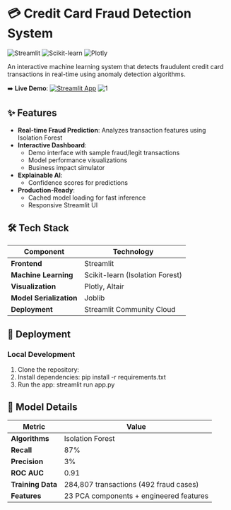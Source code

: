 # 💳 Credit Card Fraud Detection System

![Streamlit](https://img.shields.io/badge/Streamlit-FF4B4B?style=for-the-badge&logo=Streamlit&logoColor=white)
![Scikit-learn](https://img.shields.io/badge/scikit--learn-%23F7931E.svg?style=for-the-badge&logo=scikit-learn&logoColor=white)
![Plotly](https://img.shields.io/badge/Plotly-%233F4F75.svg?style=for-the-badge&logo=plotly&logoColor=white)

An interactive machine learning system that detects fraudulent credit card transactions in real-time using anomaly detection algorithms.

➡️ **Live Demo**: [![Streamlit App](https://static.streamlit.io/badges/streamlit_badge_black_white.svg)](https://credit-card-fraud-detection-dufdbkc4mbhq6kcndxhrqn.streamlit.app/)
![1](https://github.com/user-attachments/assets/05e1e8f1-3ee3-436f-bc99-3fc2ade07fcf)

## ✨ Features

- **Real-time Fraud Prediction**: Analyzes transaction features using Isolation Forest
- **Interactive Dashboard**: 
  - Demo interface with sample fraud/legit transactions
  - Model performance visualizations
  - Business impact simulator
- **Explainable AI**: 
  - Confidence scores for predictions
- **Production-Ready**:
  - Cached model loading for fast inference
  - Responsive Streamlit UI

## 🛠️ Tech Stack

| Component | Technology |
|-----------|------------|
| **Frontend** | Streamlit |
| **Machine Learning** | Scikit-learn (Isolation Forest) |
| **Visualization** | Plotly, Altair |
| **Model Serialization** | Joblib |
| **Deployment** | Streamlit Community Cloud |


## 🚀 Deployment

### Local Development
1. Clone the repository:
2. Install dependencies: pip install -r requirements.txt
3. Run the app: streamlit run app.py
## 🧠 Model Details
| Metric | Value |
|-----------|------------|
| **Algorithms** | Isolation Forest|
| **Recall** | 87% |
| **Precision** |3% |
| **ROC AUC** |0.91 |
| **Training Data** | 284,807 transactions (492 fraud cases)|
| **Features** | 23 PCA components + engineered features|
